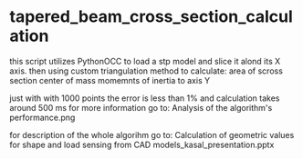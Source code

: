 # tapered_beam_cross_section_calculation
this script utilizes PythonOCC to load a stp model and slice it alond its X axis.
then using custom triangulation method to calculate:
    area of scross section
    center of mass
    momemnts of inertia to axis Y

just with with 1000 points the error is less than 1% and calculation takes around 500 ms
for more information go to:
    Analysis of the algorithm's performance.png

for description of the whole algorihm go to:
    Calculation of geometric values for shape and load sensing from CAD models_kasal_presentation.pptx

